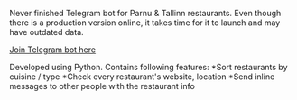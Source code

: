 Never finished Telegram bot for Parnu & Tallinn restaurants. Even though there is a production version online, it takes time for it to launch and may have outdated data.

<a href="https://www.telegram.me/TestBotSeljanka_bot">Join Telegram bot here</a>

Developed using Python.
Contains following features:
*Sort restaurants by cuisine / type
*Check every restaurant's website, location
*Send inline messages to other people with the restaurant info
